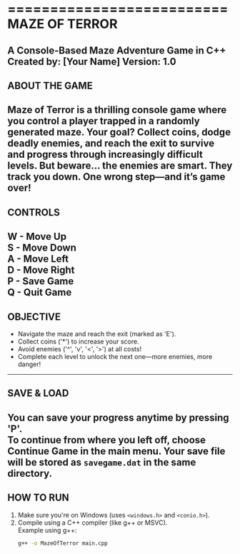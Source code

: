 ==========================
     MAZE OF TERROR
==========================

A Console-Based Maze Adventure Game in C++
Created by: [Your Name]
Version: 1.0
-------------------------
 ABOUT THE GAME
--------------------------
Maze of Terror is a thrilling console game where you control a player trapped in a randomly generated maze. 
Your goal? Collect coins, dodge deadly enemies, and reach the exit to survive and progress through increasingly difficult levels.
But beware... the enemies are smart. They track you down. One wrong step—and it’s game over!
--------------------------
 CONTROLS
--------------------------
W - Move Up  
S - Move Down  
A - Move Left  
D - Move Right  
P - Save Game  
Q - Quit Game
--------------------------
 OBJECTIVE
--------------------------
- Navigate the maze and reach the exit (marked as 'E').
- Collect coins ('*') to increase your score.
- Avoid enemies ('^', 'v', '<', '>') at all costs!
- Complete each level to unlock the next one—more enemies, more danger!
--------------------------
 SAVE & LOAD
--------------------------
You can save your progress anytime by pressing 'P'.  
To continue from where you left off, choose **Continue Game** in the main menu.
Your save file will be stored as `savegame.dat` in the same directory.
--------------------------
HOW TO RUN
--------------------------
1. Make sure you're on Windows (uses `<windows.h>` and `<conio.h>`).
2. Compile using a C++ compiler (like g++ or MSVC).  
   Example using g++:
   ```bash
   g++ -o MazeOfTerror main.cpp
